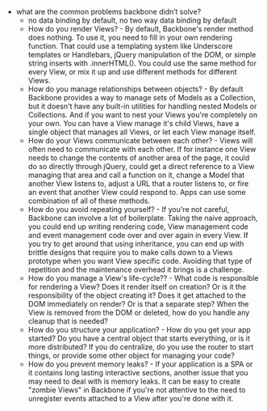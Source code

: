 
* what are the common problems backbone didn’t solve?
  * no data binding by default, no two way data binding by default
  * How do you render Views? - By default, Backbone's render method does nothing. To use it, you need to fill in your own rendering function. That could use a templating system like Underscore templates or Handlebars, jQuery manipulation of the DOM, or simple string inserts with .innerHTML(). You could use the same method for every View, or mix it up and use different methods for different Views.
  * How do you manage relationships between objects? - By default Backbone provides a way to manage sets of Models as a Collection, but it doesn't have any built-in utilities for handling nested Models or Collections. And if you want to nest your Views you're completely on your own. You can have a View manage it's child Views, have a single object that manages all Views, or let each View manage itself.
  * How do your Views communicate between each other? - Views will often need to communicate with each other. If for instance one View needs to change the contents of another area of the page, it could do so directly through jQuery, could get a direct reference to a View managing that area and call a function on it, change a Model that another View listens to, adjust a URL that a router listens to, or fire an event that another View could respond to. Apps can use some combination of all of these methods.
  * How do you avoid repeating yourself? - If you're not careful, Backbone can involve a lot of boilerplate. Taking the naive approach, you could end up writing rendering code, View management code and event management code over and over again in every View. If you try to get around that using inheritance, you can end up with brittle designs that require you to make calls down to a Views prototype when you want View specific code. Avoiding that type of repetition and the maintenance overhead it brings is a challenge.
  * How do you manage a View's life-cycle?? - What code is responsible for rendering a View? Does it render itself on creation? Or is it the responsibility of the object creating it? Does it get attached to the DOM immediately on render? Or is that a separate step? When the View is removed from the DOM or deleted, how do you handle any cleanup that is needed?
  * How do you structure your application? - How do you get your app started? Do you have a central object that starts everything, or is it more distributed? If you do centralize, do you use the router to start things, or provide some other object for managing your code?
  * How do you prevent memory leaks? - If your application is a SPA or it contains long lasting interactive sections, another issue that you may need to deal with is memory leaks. It can be easy to create "zombie Views" in Backbone if you're not attentive to the need to unregister events attached to a View after you're done with it.